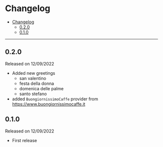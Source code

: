 # Changelog

- [Changelog](#changelog)
  - [0.2.0](#020)
  - [0.1.0](#010)

---

## 0.2.0

Released on 12/09/2022

- Added new greetings
  - san valentino
  - festa della donna
  - domenica delle palme
  - santo stefano
- added `BuongiornissimoCaffe` provider from <https://www.buongiornissimocaffe.it>

## 0.1.0

Released on 12/09/2022

- First release
